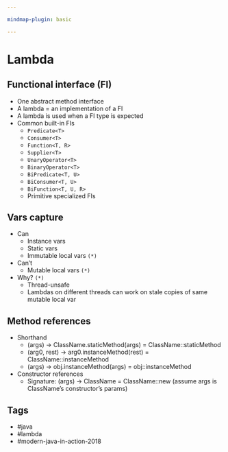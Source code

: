 ```yaml
---

mindmap-plugin: basic

---
```


# Lambda

## Functional interface (FI)
- One abstract method interface
- A lambda = an implementation of a FI
- A lambda is used when a FI type is expected
- Common built-in FIs
   - `Predicate<T>`
   - `Consumer<T>`
   - `Function<T, R>`
   - `Supplier<T>`
   - `UnaryOperator<T>`
   - `BinaryOperator<T>`
   - `BiPredicate<T, U>`
   - `BiConsumer<T, U>`
   - `BiFunction<T, U, R>`
   - Primitive specialized FIs

## Vars capture
- Can
   - Instance vars
   - Static vars
   - Immutable local vars `(*)`
- Can’t
   - Mutable local vars `(*)`
- Why? `(*)`
   - Thread-unsafe
   - Lambdas on different threads can work on stale copies of same mutable local var

## Method references
- Shorthand
   - (args) -> ClassName.staticMethod(args) = ClassName::staticMethod
   - (arg0, rest) -> arg0.instanceMethod(rest) = ClassName::instanceMethod
   - (args) -> obj.instanceMethod(args) = obj::instanceMethod
- Constructor references
   - Signature: (args) -> ClassName = ClassName::new (assume args is ClassName’s constructor’s params)

## Tags
- #java 
- #lambda 
- #modern-java-in-action-2018 